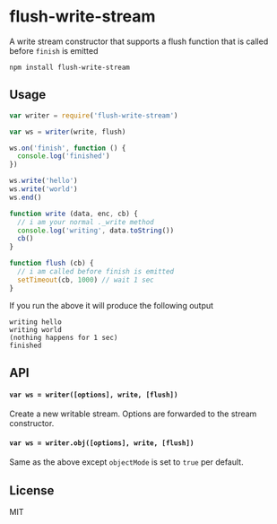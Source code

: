 # flush-write-stream

A write stream constructor that supports a flush function that is called before `finish` is emitted

```
npm install flush-write-stream
```

## Usage

``` js
var writer = require('flush-write-stream')

var ws = writer(write, flush)

ws.on('finish', function () {
  console.log('finished')
})

ws.write('hello')
ws.write('world')
ws.end()

function write (data, enc, cb) {
  // i am your normal ._write method
  console.log('writing', data.toString())
  cb()
}

function flush (cb) {
  // i am called before finish is emitted
  setTimeout(cb, 1000) // wait 1 sec
}
```

If you run the above it will produce the following output

```
writing hello
writing world
(nothing happens for 1 sec)
finished
```

## API

#### `var ws = writer([options], write, [flush])`

Create a new writable stream. Options are forwarded to the stream constructor.

#### `var ws = writer.obj([options], write, [flush])`

Same as the above except `objectMode` is set to `true` per default.

## License

MIT
